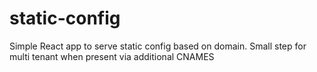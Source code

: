 # static-config
Simple React app to serve static config based on domain.  Small step for multi tenant when present via additional CNAMES
